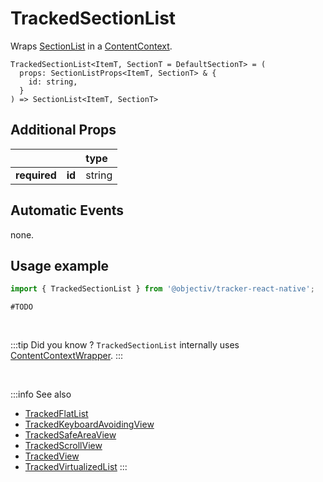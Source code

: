 # TrackedSectionList

Wraps [SectionList](https://reactnative.dev/docs/sectionlist) in a [ContentContext](/taxonomy/reference/location-contexts/ContentContext.md).

```tsx
TrackedSectionList<ItemT, SectionT = DefaultSectionT> = (
  props: SectionListProps<ItemT, SectionT> & {
    id: string,
  }
) => SectionList<ItemT, SectionT>
```

## Additional Props
|               |         | type      | 
|:-------------:|:--------|:----------|
| **required**  | **id**  | string    |

## Automatic Events
none.

## Usage example

```jsx
import { TrackedSectionList } from '@objectiv/tracker-react-native';
```

```tsx
#TODO
```

<br />

:::tip Did you know ?
`TrackedSectionList` internally uses [ContentContextWrapper](/tracking/react/api-reference/locationWrappers/ContentContextWrapper.md).
:::

<br />

:::info See also
- [TrackedFlatList](/tracking/react-native/api-reference/trackedComponents/TrackedFlatList.md)
- [TrackedKeyboardAvoidingView](/tracking/react-native/api-reference/trackedComponents/TrackedKeyboardAvoidingView.md)
- [TrackedSafeAreaView](/tracking/react-native/api-reference/trackedComponents/TrackedSafeAreaView.md)
- [TrackedScrollView](/tracking/react-native/api-reference/trackedComponents/TrackedScrollView.md)
- [TrackedView](/tracking/react-native/api-reference/trackedComponents/TrackedView.md)
- [TrackedVirtualizedList](/tracking/react-native/api-reference/trackedComponents/TrackedVirtualizedList.md)
:::
